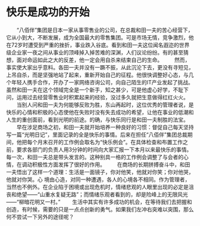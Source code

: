 # 快乐是成功的开始
　　“八佰伴”集团是日本一家从事零售业的公司，在总裁和田一夫的苦心经营下，它从小到大，不断发展，成为全国最大的零售集团。可是市场无情，竞争激烈，他在72岁时遭受到严重的挫折，事业跌入谷底。看到和田一夫这位闻名遐迩的世界级企业家一夜之间从事业的顶峰掉入掉苦难的深渊，人们议论纷纷。有的甚至猜想，面对命运如此之大的反差，他一定会用自杀来结束自己的生命。 
　　然而，事实使大家出乎意料。各田一夫并没有一蹶不振，从此沉沦下去，更没有寻短见，上吊自杀，而是坚强地站了起来，重新开始自己的征程。他很快调整好心态，与几个年轻人携手合作，开办了一家网络咨询公司，向自己陌生的IT产业发起了挑战。虽然和田一夫在这个领域完全是一个新手，知之甚少，可是他虚心好学，不耻下问，运用过去经营零售业时积累起来的经验，没过多久就把生意做得红红火火。 
　　当别人问和田一夫为何能够反败为胜，东山再起时，这位优秀的管理者说，是快乐的心情和积极的心态使他在失败时没有失去成功的希望，让他在事业的低潮和人生的重创面前，看到光明的前途。的确，与快乐同行是和田一夫制胜的法宝。 
　　早在涉足商场之初，和田一夫就开始培养一种良好的习惯：督促自己每天坚持写一篇“光明日记”，里面记录的全是快乐的事情。后来在担任“八佰伴”集团总裁期间，他把每个月末召开的工作例会取名为“快乐例会”。在具体检查和布置工作之前，要求各部门的负责人用3分钟的时间向大家汇报一下本月以来最快乐的事情。每一次，和田一夫总是带头发言的。这种别具一格的工作例会调整了与会者的心情，在调动积极性方面发挥了很好的作用。 
　　在商场的长期拼搏奋斗中，和田一夫悟出了这样一个道理：生活是一面镜子，你对他笑，他就对你笑；你对他哭，他就对你哭。心 境由心造，对同一种遭遇，各人的心境各不相同。作为管理者，当然也不例外。在企业陷于困境或出现危机时，情绪悲观的人眼里出现的必定是沮丧和绝望——“山重水复疑无路”；而情绪乐观者看到的，却是险峰上的无限风光——“柳暗花明又一村。” 
　　生活中其实有许多成功的机会，在等待我们去把握和创造，有时候，需要的只是一点点创新的勇气。如果我们左冲右突难以突围，那么何不尝试一下另外的途径呢？
 